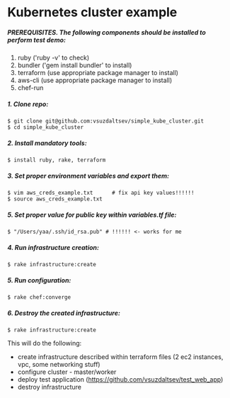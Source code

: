 # Kubernetes cluster example

##### PREREQUISITES. The following components should be installed to perform test demo:
1. ruby ('ruby -v' to check)
2. bundler ('gem install bundler' to install)
3. terraform (use appropriate package manager to install)
4. aws-cli (use appropriate package manager to install)
5. chef-run

##### 1. Clone repo:
```
$ git clone git@github.com:vsuzdaltsev/simple_kube_cluster.git
$ cd simple_kube_cluster
```
##### 2. Install mandatory tools:
```
$ install ruby, rake, terraform
```
##### 3. Set proper environment variables and export them:
```
$ vim aws_creds_example.txt      # fix api key values!!!!!!
$ source aws_creds_example.txt
```
##### 5. Set proper value for public key within variables.tf file:
```
$ "/Users/yaa/.ssh/id_rsa.pub" # !!!!!! <- works for me
```
##### 4. Run infrastructure creation:
```
$ rake infrastructure:create
```
##### 5. Run configuration:
```
$ rake chef:converge
```
##### 6. Destroy the created infrastructure:
```
$ rake infrastructure:create
```

This will do the following:
- create infrastructure described within terraform files (2 ec2 instances, vpc, some networking stuff)
- configure cluster - master/worker
- deploy test application (https://github.com/vsuzdaltsev/test_web_app)
- destroy infrastructure


